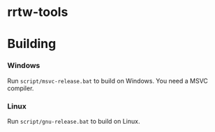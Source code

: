 # rrtw-tools
# Building
### Windows
Run `script/msvc-release.bat` to build on Windows. You need a MSVC compiler.

### Linux
Run `script/gnu-release.bat` to build on Linux.
